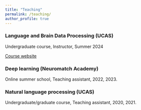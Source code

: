 ```yaml
---
title: "Teaching"
permalink: /teaching/
author_profile: true
---
```


### Language and Brain Data Processing (UCAS)
Undergraduate course, Instructor, Summer 2024

[Course website](https://wangshaonan.github.io/Computational-Linguistics-for-Brain-Encoding-and-Decoding/docs/schedule.html) 

### Deep learning (Neuromatch Academy)
Online summer school, Teaching assistant, 2022, 2023. 

### Natural language processing (UCAS)
Undergraduate/graduate course, Teaching assistant, 2020, 2021. 
